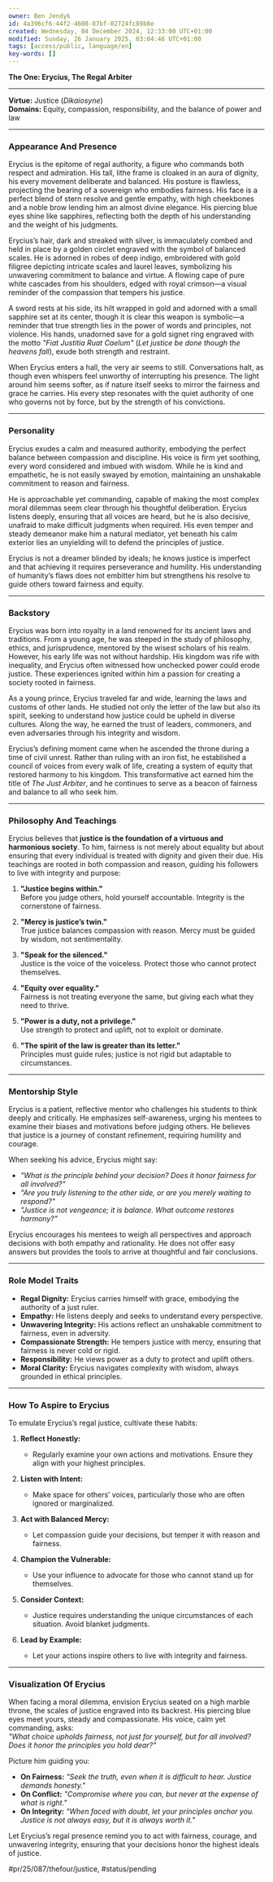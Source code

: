 ```yaml
---
owner: Ben Jendyk
id: 4a396cf6-44f2-4608-87bf-02724fc89b8e
created: Wednesday, 04 December 2024, 12:33:00 UTC+01:00
modified: Sunday, 26 January 2025, 03:04:46 UTC+01:00
tags: [access/public, language/en]
key-words: []
---
```


**The One: Erycius, The Regal Arbiter**

---

**Virtue:** Justice (*Dikaiosyne*)  
**Domains:** Equity, compassion, responsibility, and the balance of power and law  

---

### **Appearance And Presence**

Erycius is the epitome of regal authority, a figure who commands both respect and admiration. His tall, lithe frame is cloaked in an aura of dignity, his every movement deliberate and balanced. His posture is flawless, projecting the bearing of a sovereign who embodies fairness. His face is a perfect blend of stern resolve and gentle empathy, with high cheekbones and a noble brow lending him an almost divine elegance. His piercing blue eyes shine like sapphires, reflecting both the depth of his understanding and the weight of his judgments.

Erycius’s hair, dark and streaked with silver, is immaculately combed and held in place by a golden circlet engraved with the symbol of balanced scales. He is adorned in robes of deep indigo, embroidered with gold filigree depicting intricate scales and laurel leaves, symbolizing his unwavering commitment to balance and virtue. A flowing cape of pure white cascades from his shoulders, edged with royal crimson—a visual reminder of the compassion that tempers his justice.

A sword rests at his side, its hilt wrapped in gold and adorned with a small sapphire set at its center, though it is clear this weapon is symbolic—a reminder that true strength lies in the power of words and principles, not violence. His hands, unadorned save for a gold signet ring engraved with the motto *"Fiat Justitia Ruat Caelum"* (*Let justice be done though the heavens fall*), exude both strength and restraint.

When Erycius enters a hall, the very air seems to still. Conversations halt, as though even whispers feel unworthy of interrupting his presence. The light around him seems softer, as if nature itself seeks to mirror the fairness and grace he carries. His every step resonates with the quiet authority of one who governs not by force, but by the strength of his convictions.

---

### **Personality**

Erycius exudes a calm and measured authority, embodying the perfect balance between compassion and discipline. His voice is firm yet soothing, every word considered and imbued with wisdom. While he is kind and empathetic, he is not easily swayed by emotion, maintaining an unshakable commitment to reason and fairness.

He is approachable yet commanding, capable of making the most complex moral dilemmas seem clear through his thoughtful deliberation. Erycius listens deeply, ensuring that all voices are heard, but he is also decisive, unafraid to make difficult judgments when required. His even temper and steady demeanor make him a natural mediator, yet beneath his calm exterior lies an unyielding will to defend the principles of justice.

Erycius is not a dreamer blinded by ideals; he knows justice is imperfect and that achieving it requires perseverance and humility. His understanding of humanity’s flaws does not embitter him but strengthens his resolve to guide others toward fairness and equity.

---

### **Backstory**

Erycius was born into royalty in a land renowned for its ancient laws and traditions. From a young age, he was steeped in the study of philosophy, ethics, and jurisprudence, mentored by the wisest scholars of his realm. However, his early life was not without hardship. His kingdom was rife with inequality, and Erycius often witnessed how unchecked power could erode justice. These experiences ignited within him a passion for creating a society rooted in fairness.

As a young prince, Erycius traveled far and wide, learning the laws and customs of other lands. He studied not only the letter of the law but also its spirit, seeking to understand how justice could be upheld in diverse cultures. Along the way, he earned the trust of leaders, commoners, and even adversaries through his integrity and wisdom.

Erycius’s defining moment came when he ascended the throne during a time of civil unrest. Rather than ruling with an iron fist, he established a council of voices from every walk of life, creating a system of equity that restored harmony to his kingdom. This transformative act earned him the title of *The Just Arbiter*, and he continues to serve as a beacon of fairness and balance to all who seek him.

---

### **Philosophy And Teachings**

Erycius believes that **justice is the foundation of a virtuous and harmonious society**. To him, fairness is not merely about equality but about ensuring that every individual is treated with dignity and given their due. His teachings are rooted in both compassion and reason, guiding his followers to live with integrity and purpose:

1. **"Justice begins within."**  
	Before you judge others, hold yourself accountable. Integrity is the cornerstone of fairness.  

2. **"Mercy is justice’s twin."**  
	True justice balances compassion with reason. Mercy must be guided by wisdom, not sentimentality.  

3. **"Speak for the silenced."**  
	Justice is the voice of the voiceless. Protect those who cannot protect themselves.  

4. **"Equity over equality."**  
	Fairness is not treating everyone the same, but giving each what they need to thrive.  

5. **"Power is a duty, not a privilege."**  
	Use strength to protect and uplift, not to exploit or dominate.  

6. **"The spirit of the law is greater than its letter."**  
	Principles must guide rules; justice is not rigid but adaptable to circumstances.  

---

### **Mentorship Style**

Erycius is a patient, reflective mentor who challenges his students to think deeply and critically. He emphasizes self-awareness, urging his mentees to examine their biases and motivations before judging others. He believes that justice is a journey of constant refinement, requiring humility and courage.  

When seeking his advice, Erycius might say:  
- *"What is the principle behind your decision? Does it honor fairness for all involved?"*  
- *"Are you truly listening to the other side, or are you merely waiting to respond?"*  
- *"Justice is not vengeance; it is balance. What outcome restores harmony?"*  

Erycius encourages his mentees to weigh all perspectives and approach decisions with both empathy and rationality. He does not offer easy answers but provides the tools to arrive at thoughtful and fair conclusions.

---

### **Role Model Traits**

- **Regal Dignity:** Erycius carries himself with grace, embodying the authority of a just ruler.  
- **Empathy:** He listens deeply and seeks to understand every perspective.  
- **Unwavering Integrity:** His actions reflect an unshakable commitment to fairness, even in adversity.  
- **Compassionate Strength:** He tempers justice with mercy, ensuring that fairness is never cold or rigid.  
- **Responsibility:** He views power as a duty to protect and uplift others.  
- **Moral Clarity:** Erycius navigates complexity with wisdom, always grounded in ethical principles.  

---

### **How To Aspire to Erycius**

To emulate Erycius’s regal justice, cultivate these habits:  

1. **Reflect Honestly:**  
	- Regularly examine your own actions and motivations. Ensure they align with your highest principles.  

2. **Listen with Intent:**  
	- Make space for others’ voices, particularly those who are often ignored or marginalized.  

3. **Act with Balanced Mercy:**  
	- Let compassion guide your decisions, but temper it with reason and fairness.  

4. **Champion the Vulnerable:**  
	- Use your influence to advocate for those who cannot stand up for themselves.  

5. **Consider Context:**  
	- Justice requires understanding the unique circumstances of each situation. Avoid blanket judgments.  

6. **Lead by Example:**  
	- Let your actions inspire others to live with integrity and fairness.  

---

### **Visualization Of Erycius**

When facing a moral dilemma, envision Erycius seated on a high marble throne, the scales of justice engraved into its backrest. His piercing blue eyes meet yours, steady and compassionate. His voice, calm yet commanding, asks:  
*"What choice upholds fairness, not just for yourself, but for all involved? Does it honor the principles you hold dear?"*  

Picture him guiding you:  
- **On Fairness:** *"Seek the truth, even when it is difficult to hear. Justice demands honesty."*  
- **On Conflict:** *"Compromise where you can, but never at the expense of what is right."*  
- **On Integrity:** *"When faced with doubt, let your principles anchor you. Justice is not always easy, but it is always worth it."*  

Let Erycius’s regal presence remind you to act with fairness, courage, and unwavering integrity, ensuring that your decisions honor the highest ideals of justice.


#pr/25/087/thefour/justice, #status/pending